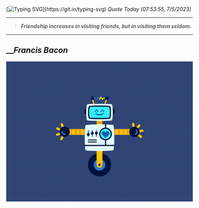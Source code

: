 [![Typing SVG](https://readme-typing-svg.herokuapp.com?font=Press+Start+2P&color=C2F784&size=35&width=900&height=100&lines=Hello+World%2C+I'm+Hung+!)](https://git.io/typing-svg) 
_Quote Today (07:53:55, 7/5/2023)_
___
>**_Friendship increases in visiting friends, but in visiting them seldom._**
___

## __**_Francis Bacon_**

![RobotDance](src/assets/images/robot-dancing-dribble.gif?style=center)
